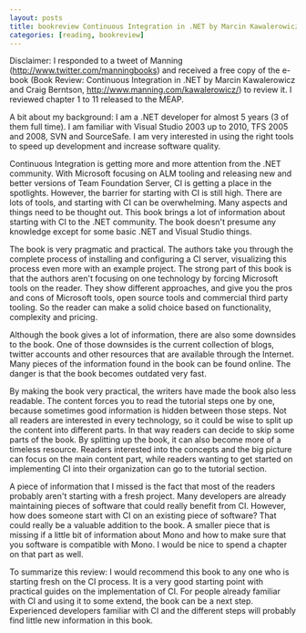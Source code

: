 ```yaml
---
layout: posts
title: bookreview Continuous Integration in .NET by Marcin Kawalerowicz and Craig Berntson
categories: [reading, bookreview]
---
```

Disclaimer: I responded to a tweet of Manning (http://www.twitter.com/manningbooks) and received a free copy of the e-book (Book Review: Continuous Integration in .NET by Marcin Kawalerowicz and Craig Berntson, http://www.manning.com/kawalerowicz/) to review it. I reviewed chapter 1 to 11 released to the MEAP.
 
A bit about my background: I am a .NET developer for almost 5 years (3 of them full time). I am familiar with Visual Studio 2003 up to 2010, TFS 2005 and 2008, SVN and SourceSafe. I am very interested in using the right tools to speed up development and increase software quality.
 
Continuous Integration is getting more and more attention from the .NET community. With Microsoft focusing on ALM tooling and releasing new and better versions of Team Foundation Server, CI is getting a place in the spotlights. However, the barrier for starting with CI is still high. There are lots of tools, and starting with CI can be overwhelming. Many aspects and things need to be thought out. This book brings a lot of information about starting with CI to the .NET community. The book doesn't presume any knowledge except for some basic .NET and Visual Studio things.
 
The book is very pragmatic and practical. The authors take you through the complete process of installing and configuring a CI server, visualizing this process even more with an example project. The strong part of this book is that the authors aren't focusing on one technology by forcing Microsoft tools on the reader. They show different approaches, and give you the pros and cons of Microsoft tools, open source tools and commercial third party tooling. So the reader can make a solid choice based on functionality, complexity and pricing.
 
Although the book gives a lot of information, there are also some downsides to the book. One of those downsides is the current collection of blogs, twitter accounts and other resources that are available through the Internet. Many pieces of the information found in the book can be found online. The danger is that the book becomes outdated very fast.
 
By making the book very practical, the writers have made the book also less readable. The content forces you to read the tutorial steps one by one, because sometimes good information is hidden between those steps. Not all readers are interested in every technology, so it could be wise to split up the content into different parts. In that way readers can decide to skip some parts of the book. By splitting up the book, it can also become more of a timeless resource. Readers interested into the concepts and the big picture can focus on the main content part, while readers wanting to get started on implementing CI into their organization can go to the tutorial section.
 
A piece of information that I missed is the fact that most of the readers probably aren't starting with a fresh project. Many developers are already maintaining pieces of software that could really benefit from CI. However, how does someone start with CI on an existing piece of software? That could really be a valuable addition to the book. A smaller piece that is missing if a little bit of information about Mono and how to make sure that you software is compatible with Mono. I would be nice to spend a chapter on that part as well.
 
To summarize this review: I would recommend this book to any one who is starting fresh on the CI process. It is a very good starting point with practical guides on the implementation of CI. For people already familiar with CI and using it to some extend, the book can be a next step. Experienced developers familiar with CI and the different steps will probably find little new information in this book.

